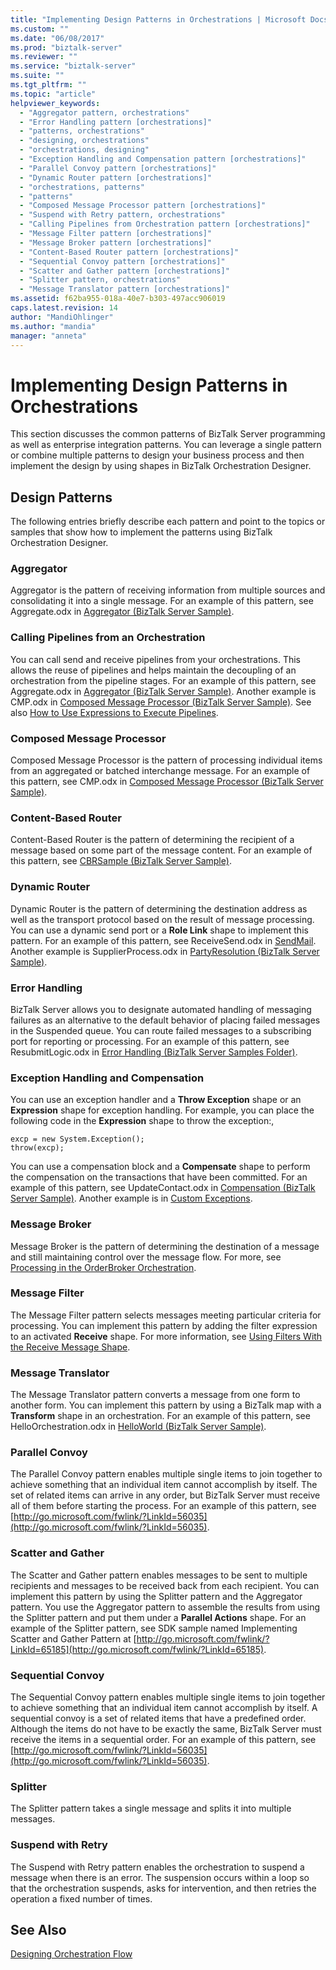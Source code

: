 ```yaml
---
title: "Implementing Design Patterns in Orchestrations | Microsoft Docs"
ms.custom: ""
ms.date: "06/08/2017"
ms.prod: "biztalk-server"
ms.reviewer: ""
ms.service: "biztalk-server"
ms.suite: ""
ms.tgt_pltfrm: ""
ms.topic: "article"
helpviewer_keywords: 
  - "Aggregator pattern, orchestrations"
  - "Error Handling pattern [orchestrations]"
  - "patterns, orchestrations"
  - "designing, orchestrations"
  - "orchestrations, designing"
  - "Exception Handling and Compensation pattern [orchestrations]"
  - "Parallel Convoy pattern [orchestrations]"
  - "Dynamic Router pattern [orchestrations]"
  - "orchestrations, patterns"
  - "patterns"
  - "Composed Message Processor pattern [orchestrations]"
  - "Suspend with Retry pattern, orchestrations"
  - "Calling Pipelines from Orchestration pattern [orchestrations]"
  - "Message Filter pattern [orchestrations]"
  - "Message Broker pattern [orchestrations]"
  - "Content-Based Router pattern [orchestrations]"
  - "Sequential Convoy pattern [orchestrations]"
  - "Scatter and Gather pattern [orchestrations]"
  - "Splitter pattern, orchestrations"
  - "Message Translator pattern [orchestrations]"
ms.assetid: f62ba955-018a-40e7-b303-497acc906019
caps.latest.revision: 14
author: "MandiOhlinger"
ms.author: "mandia"
manager: "anneta"
---
```

# Implementing Design Patterns in Orchestrations
This section discusses the common patterns of BizTalk Server programming as well as enterprise integration patterns. You can leverage a single pattern or combine multiple patterns to design your business process and then implement the design by using shapes in BizTalk Orchestration Designer.  
  
## Design Patterns  
 The following entries briefly describe each pattern and point to the topics or samples that show how to implement the patterns using BizTalk Orchestration Designer.  
  
### Aggregator  
 Aggregator is the pattern of receiving information from multiple sources and consolidating it into a single message. For an example of this pattern, see Aggregate.odx in [Aggregator (BizTalk Server Sample)](../core/aggregator-biztalk-server-sample.md).  
  
### Calling Pipelines from an Orchestration  
 You can call send and receive pipelines from your orchestrations. This allows the reuse of pipelines and helps maintain the decoupling of an orchestration from the pipeline stages. For an example of this pattern, see Aggregate.odx in [Aggregator (BizTalk Server Sample)](../core/aggregator-biztalk-server-sample.md). Another example is CMP.odx in [Composed Message Processor (BizTalk Server Sample)](../core/composed-message-processor-biztalk-server-sample.md). See also [How to Use Expressions to Execute Pipelines](../core/how-to-use-expressions-to-execute-pipelines.md).  
  
### Composed Message Processor  
 Composed Message Processor is the pattern of processing individual items from an aggregated or batched interchange message. For an example of this pattern, see CMP.odx in [Composed Message Processor (BizTalk Server Sample)](../core/composed-message-processor-biztalk-server-sample.md).  
  
### Content-Based Router  
 Content-Based Router is the pattern of determining the recipient of a message based on some part of the message content. For an example of this pattern, see [CBRSample (BizTalk Server Sample)](../core/cbrsample-biztalk-server-sample.md).  
  
### Dynamic Router  
 Dynamic Router is the pattern of determining the destination address as well as the transport protocol based on the result of message processing. You can use a dynamic send port or a **Role Link** shape to implement this pattern. For an example of this pattern, see ReceiveSend.odx in [SendMail](../core/sendmail.md). Another example is SupplierProcess.odx in [PartyResolution (BizTalk Server Sample)](../core/partyresolution-biztalk-server-sample.md).  
  
### Error Handling  
 BizTalk Server allows you to designate automated handling of messaging failures as an alternative to the default behavior of placing failed messages in the Suspended queue. You can route failed messages to a subscribing port for reporting or processing. For an example of this pattern, see ResubmitLogic.odx in [Error Handling (BizTalk Server Samples Folder)](../core/error-handling-biztalk-server-samples-folder.md).  
  
### Exception Handling and Compensation  
 You can use an exception handler and a **Throw Exception** shape or an **Expression** shape for exception handling. For example, you can place the following code in the **Expression** shape to throw the exception:,  
  
```  
excp = new System.Exception();  
throw(excp);  
```  
  
 You can use a compensation block and a **Compensate** shape to perform the compensation on the transactions that have been committed. For an example of this pattern, see UpdateContact.odx in [Compensation (BizTalk Server Sample)](../core/compensation-biztalk-server-sample.md). Another example is in [Custom Exceptions](../core/custom-exceptions.md).  
  
### Message Broker  
 Message Broker is the pattern of determining the destination of a message and still maintaining control over the message flow. For more, see  [Processing in the OrderBroker Orchestration](../core/processing-in-the-orderbroker-orchestration.md).  
  
### Message Filter  
 The Message Filter pattern selects messages meeting particular criteria for processing. You can implement this pattern by adding the filter expression to an activated **Receive** shape. For more information, see [Using Filters With the Receive Message Shape](../core/using-filters-with-the-receive-message-shape.md).  
  
### Message Translator  
 The Message Translator pattern converts a message from one form to another form. You can implement this pattern by using a BizTalk map with a **Transform** shape in an orchestration. For an example of this pattern, see HelloOrchestration.odx in [HelloWorld (BizTalk Server Sample)](../core/helloworld-biztalk-server-sample.md).  
  
### Parallel Convoy  
 The Parallel Convoy pattern enables multiple single items to join together to achieve something that an individual item cannot accomplish by itself. The set of related items can arrive in any order, but BizTalk Server must receive all of them before starting the process. For an example of this pattern, see [http://go.microsoft.com/fwlink/?LinkId=56035](http://go.microsoft.com/fwlink/?LinkId=56035).  
  
### Scatter and Gather  
 The Scatter and Gather pattern enables messages to be sent to multiple recipients and messages to be received back from each recipient. You can implement this pattern by using the Splitter pattern and the Aggregator pattern. You use the Aggregator pattern to assemble the results from using the Splitter pattern and put them under a **Parallel Actions** shape. For an example of the Splitter pattern, see SDK sample named Implementing Scatter and Gather Pattern at [http://go.microsoft.com/fwlink/?LinkId=65185](http://go.microsoft.com/fwlink/?LinkId=65185).  
  
### Sequential Convoy  
 The Sequential Convoy pattern enables multiple single items to join together to achieve something that an individual item cannot accomplish by itself. A sequential convoy is a set of related items that have a predefined order. Although the items do not have to be exactly the same, BizTalk Server must receive the items in a sequential order. For an example of this pattern, see [http://go.microsoft.com/fwlink/?LinkId=56035](http://go.microsoft.com/fwlink/?LinkId=56035).  
  
### Splitter  
 The Splitter pattern takes a single message and splits it into multiple messages.  
  
### Suspend with Retry  
 The Suspend with Retry pattern enables the orchestration to suspend a message when there is an error. The suspension occurs within a loop so that the orchestration suspends, asks for intervention, and then retries the operation a fixed number of times.  
  
## See Also  
 [Designing Orchestration Flow](../core/designing-orchestration-flow.md)
